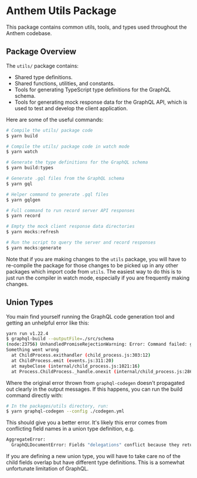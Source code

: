 # Anthem Utils Package

This package contains common utils, tools, and types used throughout the Anthem codebase.

## Package Overview

The `utils/` package contains:

* Shared type definitions.
* Shared functions, utilities, and constants.
* Tools for generating TypeScript type definitions for the GraphQL schema.
* Tools for generating mock response data for the GraphQL API, which is used to test and develop the client application.

Here are some of the useful commands:

```sh
# Compile the utils/ package code
$ yarn build

# Compile the utils/ package code in watch mode
$ yarn watch

# Generate the type definitions for the GraphQL schema
$ yarn build:types

# Generate .gql files from the GraphQL schema
$ yarn gql

# Helper command to generate .gql files
$ yarn gqlgen

# Full command to run record server API responses
$ yarn record

# Empty the mock client response data directories
$ yarn mocks:refresh

# Run the script to query the server and record responses
$ yarn mocks:generate
```

Note that if you are making changes to the `utils` package, you will have to re-compile the package for those changes to be picked up in any other packages which import code from `utils`. The easiest way to do this is to just run the compiler in watch mode, especially if you are frequently making changes.

## Union Types

You main find yourself running the GraphQL code generation tool and getting an unhelpful error like this:

```sh
yarn run v1.22.4
$ graphql-build --outputFile=./src/schema
(node:23756) UnhandledPromiseRejectionWarning: Error: Command failed: graphql-codegen --config ./codegen.yml
Something went wrong
  at ChildProcess.exithandler (child_process.js:303:12)
  at ChildProcess.emit (events.js:311:20)
  at maybeClose (internal/child_process.js:1021:16)
  at Process.ChildProcess._handle.onexit (internal/child_process.js:286:5)
```

Where the original error thrown from `graphql-codegen` doesn't propagated out clearly in the output messages. If this happens, you can run the build command directly with:

```sh
# In the packages/utils directory, run:
$ yarn graphql-codegen --config ./codegen.yml
```

This should give you a better error. It's likely this error comes from conflicting field names in a union type definition, e.g.

```sh
AggregateError:
  GraphQLDocumentError: Fields "delegations" conflict because they return conflicting types [Delegation!] and [CeloDelegation!]!. Use different aliases on the fields to fetch both if this was intentional.
```

If you are defining a new union type, you will have to take care no of the child fields overlap but have different type definitions. This is a somewhat unfortunate limitation of GraphQL.